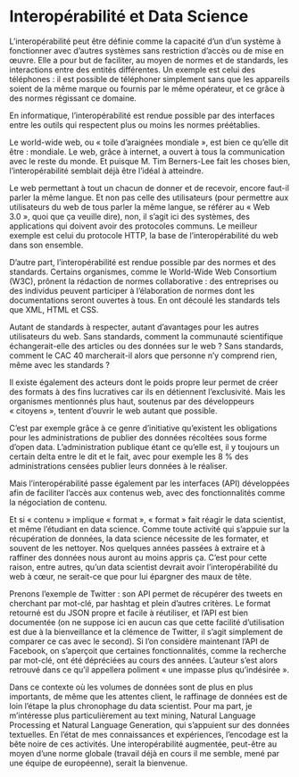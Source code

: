 # Interopérabilité et Data Science

L’interopérabilité peut être définie comme la capacité d’un d’un système à fonctionner avec d’autres systèmes sans restriction d’accès ou de mise en œuvre. Elle a pour but de faciliter, au moyen de normes et de standards, les interactions entre des entités différentes. Un exemple est celui des téléphones : il est possible de téléphoner simplement sans que les appareils soient de la même marque ou fournis par le même opérateur, et ce grâce à des normes régissant ce domaine.

En informatique, l’interopérabilité est rendue possible par des interfaces entre les outils qui respectent plus ou moins les normes préétablies.

Le world-wide web, ou « toile d’araignées mondiale », est bien ce qu’elle dit être : mondiale. Le web, grâce à internet, a ouvert à tous la communication avec le reste du monde. Et puisque M. Tim Berners-Lee fait les choses bien, l’interopérabilité semblait déjà être l’idéal à atteindre.

Le web permettant à tout un chacun de donner et de recevoir, encore faut-il parler la même langue. Et non pas celle des utilisateurs (pour permettre aux utilisateurs du web de tous parler la même langue, se référer au « Web 3.0 », quoi que ça veuille dire), non, il s’agit ici des systèmes, des applications qui doivent avoir des protocoles communs. Le meilleur exemple est celui du protocole HTTP, la base de l’interopérabilité du web dans son ensemble.

D’autre part, l’interopérabilité est rendue possible par des normes et des standards. Certains organismes, comme le World-Wide Web Consortium (W3C), prônent la rédaction de normes collaborative : des entreprises ou des individus peuvent participer à l’élaboration de normes dont les documentations seront ouvertes à tous. En ont découlé les standards tels que XML, HTML et CSS.

Autant de standards à respecter, autant d’avantages pour les autres utilisateurs du web. Sans standards, comment la communauté scientifique échangerait-elle des articles ou des données sur le web ? Sans standards, comment le CAC 40 marcherait-il alors que personne n’y comprend rien, même avec les standards ?

Il existe également des acteurs dont le poids propre leur permet de créer des formats à des fins lucratives car ils en détiennent l’exclusivité. Mais les organismes mentionnés plus haut, soutenus par des développeurs « citoyens », tentent d’ouvrir le web autant que possible.

C’est par exemple grâce à ce genre d’initiative qu’existent les obligations pour les  administrations de publier des données récoltées sous forme d’open data. L’administration publique étant ce qu’elle est, il y toujours un certain delta entre le dit et le fait, avec pour exemple les 8 % des administrations censées publier leurs données à le réaliser.

Mais l’interopérabilité passe également par les interfaces (API) développées afin de faciliter l’accès aux contenus web, avec des fonctionnalités comme la négociation de contenu.

Et si « contenu » implique « format », « format » fait réagir le data scientist, et même l’étudiant en data science. Comme toute activité qui s’appuie sur la récupération de données, la data science nécessite de les formater, et souvent de les nettoyer. Nos quelques années passées à extraire et à raffiner des données nous auront au moins appris ça. C’est pour cette raison, entre autres, qu’un data scientist devrait avoir l’interopérabilité du web à cœur, ne serait-ce que pour lui épargner des maux de tête.

Prenons l’exemple de Twitter : son API permet de récupérer des tweets en cherchant par mot-clé, par hashtag et plein d’autres critères. Le format retourné est du JSON propre et facile à réutiliser, et l’API est bien documentée (on ne suppose ici en aucun cas que cette facilité d’utilisation est due à la bienveillance et la clémence de Twitter, il s’agit simplement de comparer ce cas avec le second). Si l’on considère maintenant l’API de Facebook, on s’aperçoit que certaines fonctionnalités, comme la recherche par mot-clé, ont été dépréciées au cours des années. L’auteur s’est alors retrouvé dans ce qu’il appellera poliment « une impasse plus qu’indésirée ».

Dans ce contexte où les volumes de données sont de plus en plus importants, de même que les attentes client, le raffinage de données est de loin l’étape la plus chronophage du data scientist. Pour ma part, je m’intéresse plus particulièrement au text mining, Natural Language Processing et Natural Language Generation, qui s’appuient sur des données textuelles. En l’état de mes connaissances et expériences, l’encodage est la bête noire de ces activités. Une interopérabilité augmentée, peut-être au moyen d’une norme globale (travail déjà en cours il me semble, mené par une équipe de européenne), serait la bienvenue.